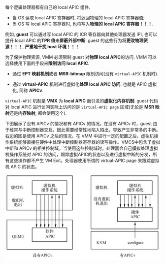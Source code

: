 
每个逻辑处理器都有自己的 local APIC 组件.

* 当 OS 读取 local APIC 寄存器时, 将返回物理的 local APIC 寄存器值;
* 当 OS 写 local APIC 寄存器时, 也将写入**物理的 local APIC 寄存器！！！**.

例如, **guest** 可以通过写 local APIC 的 ICR 寄存器向其他处理器发送 IPI, 也可以提升 local APIC 的**TPR 值**来**屏蔽外部中断**. guest 的这些行为将**更改物理资源！！！**, **严重地干扰 host 环境！！！**.

为了保护物理资源, VMM 必须限制 guest 对**物理 local APIC**的访问. VMM 可以选择使用下面的手段来**限制访问 local APIC**.

- 通过 **EPT 映射机制**或者 **MSR-bitmap** 限制访问(没有 `virtual-APIC` 机制时).

- 通过 **virtual-APIC** 机制进行虚拟化**处理 local APIC 访问**. 也就是 APIC 虚拟化, 简称 **APICv**.

`virtual-APIC` 机制是 **VMX** 为 **local APIC** 而引进的**虚拟化内存机制**. guest 代码对 local APIC 进行访问实际上访问的是 `virtual-APIC page` 区域(无论是 **MSR 映射**还是**内存映射**, 都会使用这个).

下图展示了没有 APICv 的情况和有 APICv 的情况。在没有 APICv 时，guest 由于经常与中断控制器交互，因此需要经常性地陷入陷出，导致产生非常多的中断。右边的图是使用 APICv 之后的情况，在 VMM 中进行一定的配置之后，虚拟机操作系统能够直接在硬件中处理中断控制器寄存器的读写操作。VMCS中包含了虚拟中断和 APICv 的相关控制域，当使用这些控制域时，处理器会自己模拟处理虚拟机操作系统对 APIC 的访问，跟踪虚拟APIC的状态以及进行虚拟中断的分发，所有这些操作都不产生 VM Exit。处理器使用所谓的 virtual-APIC page 来跟踪虚拟机 APIC 的状态。

![2024-07-25-15-28-23.png](./images/2024-07-25-15-28-23.png)

